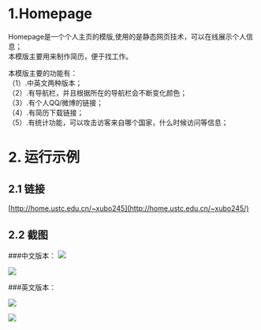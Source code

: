 # 1.Homepage
Homepage是一个个人主页的模版,使用的是静态网页技术，可以在线展示个人信息；  
本模版主要用来制作简历，便于找工作。

本模版主要的功能有：  
（1）.中英文两种版本；  
（2）.有导航栏，并且根据所在的导航栏会不断变化颜色；  
（3）.有个人QQ/微博的链接；  
（4）.有简历下载链接；  
（5）.有统计功能，可以攻击访客来自哪个国家，什么时候访问等信息；  

# 2. 运行示例

## 2.1 链接
[http://home.ustc.edu.cn/~xubo245](http://home.ustc.edu.cn/~xubo245/)

## 2.2 截图

###中文版本：
![](http://i.imgur.com/Qubf47A.png)

![](http://i.imgur.com/zSc0Q0s.png)

###英文版本：

![](http://i.imgur.com/e72rVER.png)

![](http://i.imgur.com/4yH5EuX.png)